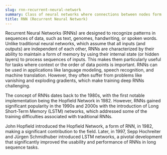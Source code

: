 ```yaml
---
slug: rnn-recurrent-neural-network
summary: Class of neural networks where connections between nodes form a directed graph along a temporal sequence, enabling them to exhibit temporal dynamic behavior for a sequence of inputs.
title: RNN (Recurrent Neural Network)
---
```


Recurrent Neural Networks (RNNs) are designed to recognize patterns in sequences of data, such as text, genomes, handwriting, or spoken words. Unlike traditional neural networks, which assume that all inputs (and outputs) are independent of each other, RNNs are characterized by their ability to maintain a form of memory by using their internal state (or hidden layers) to process sequences of inputs. This makes them particularly useful for tasks where context or the order of data points is important. RNNs can be used in applications like language modeling, speech recognition, and machine translation. However, they often suffer from problems like vanishing and exploding gradients, which make training deep RNNs challenging.

The concept of RNNs dates back to the 1980s, with the first notable implementation being the Hopfield Network in 1982. However, RNNs gained significant popularity in the 1990s and 2000s with the introduction of Long Short-Term Memory (LSTM) networks, which addressed some of the training difficulties associated with traditional RNNs.

John Hopfield introduced the Hopfield Network, a form of RNN, in 1982, making a significant contribution to the field. Later, in 1997, Sepp Hochreiter and Jürgen Schmidhuber introduced LSTM networks, a pivotal development that significantly improved the usability and performance of RNNs in long sequence tasks.